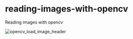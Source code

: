 # reading-images-with-opencv
Reading images with opencv


![opencv_load_image_header](https://user-images.githubusercontent.com/109431950/193410795-1e591fa0-5c5c-4966-82ea-afb47940c166.jpg)
